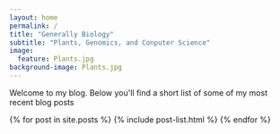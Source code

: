```yaml
---
layout: home
permalink: /
title: "Generally Biology"
subtitle: "Plants, Genomics, and Conputer Science"
image:
  feature: Plants.jpg
background-image: Plants.jpg
---
```


Welcome to my blog. Below you'll find a short list of some of my most recent
blog posts


<div class="tiles">
{% for post in site.posts %}
	{% include post-list.html %}
{% endfor %}
</div><!-- /.tiles -->
